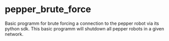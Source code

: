 # pepper_brute_force
Basic programm for brute forcing a connection to the pepper robot via its python sdk. This basic programm will shutdown all pepper robots in a given network.
